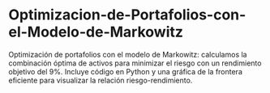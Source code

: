 # Optimizacion-de-Portafolios-con-el-Modelo-de-Markowitz
Optimización de portafolios con el modelo de Markowitz: calculamos la combinación óptima de activos para minimizar el riesgo con un rendimiento objetivo del 9%. Incluye código en Python y una gráfica de la frontera eficiente para visualizar la relación riesgo-rendimiento.
